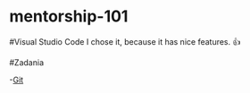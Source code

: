 # mentorship-101

#Visual Studio Code
I chose it, because it has nice features. :+1:

#Zadania

-[Git](https://github.com/gorzat/mentorship-101/tree/master/01%20-%20Git%20basics)

